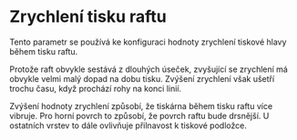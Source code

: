 Zrychlení tisku raftu
====
Tento parametr se používá ke konfiguraci hodnoty zrychlení tiskové hlavy během tisku raftu.

Protože raft obvykle sestává z dlouhých úseček, zvyšující se zrychlení má obvykle velmi malý dopad na dobu tisku. Zvýšení zrychlení však ušetří trochu času, když prochází rohy na konci linií.

Zvýšení hodnoty zrychlení způsobí, že tiskárna během tisku raftu více vibruje. Pro horní povrch to způsobí, že povrch raftu bude drsnější. U ostatních vrstev to dále ovlivňuje přilnavost k tiskové podložce.
